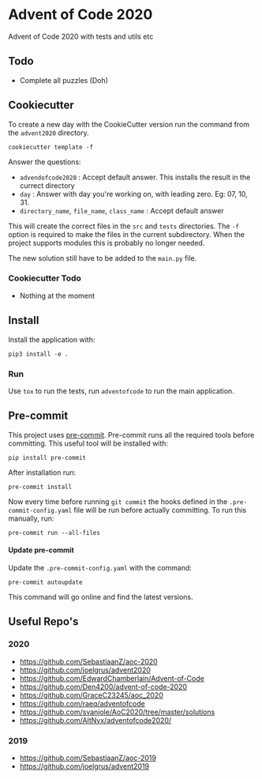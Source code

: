 # Advent of Code 2020

Advent of Code 2020 with tests and utils etc

## Todo

- Complete all puzzles (Doh)

## Cookiecutter

To create a new day with the CookieCutter version run the command from the
`advent2020` directory.

```shell script
cookiecutter template -f
```

Answer the questions:
* `advendofcode2020` : Accept default answer. This installs the result in the currect directory
* `day` : Answer with day you're working on, with leading zero. Eg: 07, 10, 31.
* `directory_name`, `file_name`, `class_name` : Accept default answer

This will create the correct files in the `src` and `tests` directories.
The `-f` option is required to make the files in the current subdirectory.
When the project supports modules this is probably no longer needed.

The new solution still have to be added to the `main.py` file.

### Cookiecutter Todo

* Nothing at the moment

## Install

Install the application with:

```
pip3 install -e .
```

### Run

Use `tox` to run the tests, run `adventofcode` to run the main application.

## Pre-commit

This project uses [pre-commit]. Pre-commit runs all the required tools before committing.
This useful tool will be installed with:

```shell
pip install pre-commit
```

After installation run:

```shell
pre-commit install
```

Now every time before running `git commit` the hooks defined in the
`.pre-commit-config.yaml` file will be run before actually committing.
To run this manually, run:

```shell
pre-commit run --all-files
```

#### Update pre-commit

Update the `.pre-commit-config.yaml` with the command:

```shell
pre-commit autoupdate
```

This command will go online and find the latest versions.

[pre-commit]: https://pre-commit.com/

## Useful Repo's

### 2020

- <https://github.com/SebastiaanZ/aoc-2020>
- <https://github.com/joelgrus/advent2020>
- <https://github.com/EdwardChamberlain/Advent-of-Code>
- <https://github.com/Den4200/advent-of-code-2020>
- <https://github.com/GraceC23245/aoc_2020>
- <https://github.com/raeq/adventofcode>
- <https://github.com/svanjole/AoC2020/tree/master/solutions>
- <https://github.com/AltNyx/adventofcode2020/>

### 2019

- <https://github.com/SebastiaanZ/aoc-2019>
- <https://github.com/joelgrus/advent2019>

